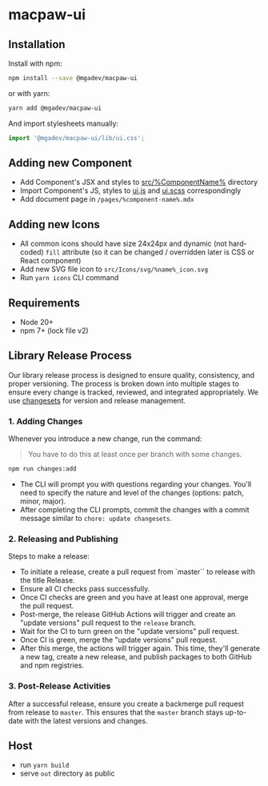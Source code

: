 # macpaw-ui

## Installation

Install with npm:

```bash
npm install --save @mgadev/macpaw-ui
```

or with yarn:

```bash
yarn add @mgadev/macpaw-ui
```

And import stylesheets manually:

```jsx
import '@mgadev/macpaw-ui/lib/ui.css';
```

## Adding new Component

- Add Component's JSX and styles to [src/%ComponentName%](/src) directory
- Import Component's JS, styles to [ui.js](/src/ui.js) and [ui.scss](/src/ui.scss) correspondingly
- Add document page in `/pages/%component-name%.mdx`

## Adding new Icons

- All common icons should have size 24x24px and dynamic (not hard-coded) `fill` attribute (so it can be changed / overridden later is CSS or React component)
- Add new SVG file icon to `src/Icons/svg/%name%_icon.svg`
- Run `yarn icons` CLI command

## Requirements

- Node 20+
- npm 7+ (lock file v2)

## Library Release Process

Our library release process is designed to ensure quality, consistency, and proper versioning. The process is broken down into multiple stages to ensure every change is tracked, reviewed, and integrated appropriately.
We use [changesets](https://github.com/changesets/changesets) for version and release management.

### 1. Adding Changes

Whenever you introduce a new change, run the command:

> You have to do this at least once per branch with some changes.

```bash
npm run changes:add
```

- The CLI will prompt you with questions regarding your changes. You'll need to specify the nature and level of the changes (options: patch, minor, major).
- After completing the CLI prompts, commit the changes with a commit message similar to `chore: update changesets`.

### 2. Releasing and Publishing

Steps to make a release:
- To initiate a release, create a pull request from `master`` to release with the title Release.
- Ensure all CI checks pass successfully.
- Once CI checks are green and you have at least one approval, merge the pull request.
- Post-merge, the release GitHub Actions will trigger and create an "update versions" pull request to the `release` branch.
- Wait for the CI to turn green on the "update versions" pull request.
- Once CI is green, merge the "update versions" pull request.
- After this merge, the actions will trigger again. This time, they'll generate a new tag, create a new release, and publish packages to both GitHub and npm registries.

### 3.  Post-Release Activities

After a successful release, ensure you create a backmerge pull request from release to `master`. This ensures that the `master` branch stays up-to-date with the latest versions and changes.

## Host

- run `yarn build`
- serve `out` directory as public
